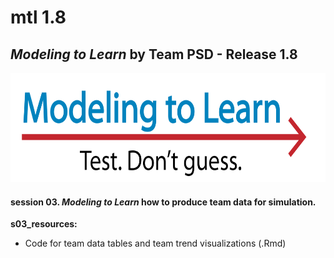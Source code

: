 # mtl 1.8
## *Modeling to Learn* by Team PSD - Release 1.8

<img src = "https://github.com/lzim/teampsd/blob/teampsd_style/mtl_logo/mtl_testdontguess_sm.png"
     height = "175" width = "650">  
     
#### session 03. *Modeling to Learn* how to produce **team data** for simulation.

**s03_resources:** 
  + Code for team data tables and team trend visualizations (.Rmd)
